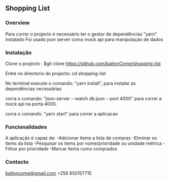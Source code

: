 ## Shopping List

### Overview

Para correr o projecto é necessário ter o gestor de dependências "yarn" instalado
Foi usado json server como mock api para manipulação de dados

### Instalação

Clone o projecto : $git clone https://github.com/baltonCome/shopping-list

Entre no directorio do projecto: cd shopping-list

No terminal execute o comando: "yarn install", para instalar as dependências necessárias

corra o comando: "json-server --watch db.json --port 4000" para correr a mock api na porta 4000.

corra o comando: "yarn start" para correr a aplicacao

### Funcionalidades 

A aplicação é capaz de:
-Adicionar items a lista de compras
-Eliminar os items da lista
-Pesquisar os items por nome/prioridade ou unidade métrica
-Filtrar por prioridade
-Marcar items como comprados


### Contacto

baltoncome@gmail.com
+258 850157715

